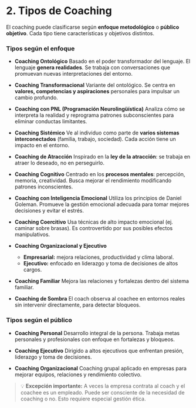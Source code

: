 # 2. Tipos de Coaching

El coaching puede clasificarse según **enfoque metodológico** o **público objetivo**. Cada tipo tiene características y objetivos distintos.

### Tipos según el enfoque

* **Coaching Ontológico**
  Basado en el poder transformador del lenguaje. El lenguaje **genera realidades**. Se trabaja con conversaciones que promuevan nuevas interpretaciones del entorno.

* **Coaching Transformacional**
  Variante del ontológico. Se centra en **valores, competencias y aspiraciones** personales para impulsar un cambio profundo.

* **Coaching con PNL (Programación Neurolingüística)**
  Analiza cómo se interpreta la realidad y reprograma patrones subconscientes para eliminar conductas limitantes.

* **Coaching Sistémico**
  Ve al individuo como parte de **varios sistemas interconectados** (familia, trabajo, sociedad). Cada acción tiene un impacto en el entorno.

* **Coaching de Atracción**
  Inspirado en la **ley de la atracción**: se trabaja en atraer lo deseado, no en perseguirlo.

* **Coaching Cognitivo**
  Centrado en los **procesos mentales**: percepción, memoria, creatividad. Busca mejorar el rendimiento modificando patrones inconscientes.

* **Coaching con Inteligencia Emocional**
  Utiliza los principios de Daniel Goleman. Promueve la gestión emocional adecuada para tomar mejores decisiones y evitar el estrés.

* **Coaching Coercitivo**
  Usa técnicas de alto impacto emocional (ej. caminar sobre brasas). Es controvertido por sus posibles efectos manipulativos.

* **Coaching Organizacional y Ejecutivo**

  * **Empresarial:** mejora relaciones, productividad y clima laboral.
  * **Ejecutivo:** enfocado en liderazgo y toma de decisiones de altos cargos.

* **Coaching Familiar**
  Mejora las relaciones y fortalezas dentro del sistema familiar.

* **Coaching de Sombra**
  El coach observa al coachee en entornos reales sin intervenir directamente, para detectar bloqueos.

### Tipos según el público

* **Coaching Personal**
  Desarrollo integral de la persona. Trabaja metas personales y profesionales con enfoque en fortalezas y bloqueos.

* **Coaching Ejecutivo**
  Dirigido a altos ejecutivos que enfrentan presión, liderazgo y toma de decisiones.

* **Coaching Organizacional**
  Coaching grupal aplicado en empresas para mejorar equipos, relaciones y rendimiento colectivo.

> 💡 **Excepción importante:** A veces la empresa contrata al coach y el coachee es un empleado. Puede ser consciente de la necesidad de coaching o no. Esto requiere especial gestión ética.
